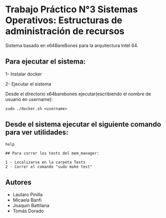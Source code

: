# Trabajo Práctico N°3 Sistemas Operativos: Estructuras de administración de recursos
Sistema basado en x64BareBones para la arquitectura Intel 64.

## Para ejecutar el sistema:

1- Instalar docker

2- Ejecutar el sistema

Desde el directorio x64barebones ejecutar(escribiendo el nombre de usuario en username):
```
sudo ./docker.sh <username>
```

## Desde el sistema ejecutar el siguiente comando para ver utilidades:
```
help

## Para correr los tests del mem_manager:

1 - Localizarse en la carpeta Tests
2 - Correr el comando "sudo make test"
```

## Autores
- Lautaro Pinilla
- Micaela Banfi 
- Joaquín Battilana 
- Tomás Dorado 